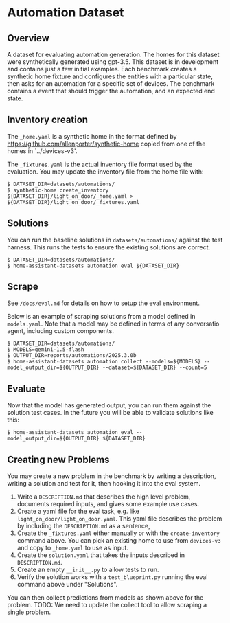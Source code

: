 # Automation Dataset

## Overview

A dataset for evaluating automation generation. The homes for this dataset were
synthetically generated using gpt-3.5. This dataset is in development and contains
just a few initial examples. Each benchmark creates a synthetic home fixture
and configures the entities with a particular state, then asks for an automation
for a specific set of devices. The benchmark contains a event that should
trigger the automation, and an expected end state.

## Inventory creation

The `_home.yaml` is a synthetic home in the format defined by https://github.com/allenporter/synthetic-home
copied from one of the homes in `../devices-v3'.

The `_fixtures.yaml` is the actual inventory file format used by the evaluation.
You may update the inventory file from the home file with:

```
$ DATASET_DIR=datasets/automations/
$ synthetic-home create_inventory ${DATASET_DIR}/light_on_door/_home.yaml > ${DATASET_DIR}/light_on_door/_fixtures.yaml
```

## Solutions

You can run the baseline solutions in `datasets/automations/` against the test
harness. This runs the tests to ensure the existing solutions are correct.

```
$ DATASET_DIR=datasets/automations/
$ home-assistant-datasets automation eval ${DATASET_DIR}
```

## Scrape

See `/docs/eval.md` for details on how to setup the eval environment.

Below is an example of scraping solutions from a model defined in `models.yaml`.
Note that a model may be defined in terms of any conversatio agent, including
custom components.

```
$ DATASET_DIR=datasets/automations/
$ MODELS=gemini-1.5-flash
$ OUTPUT_DIR=reports/automations/2025.3.0b
$ home-assistant-datasets automation collect --models=${MODELS} --model_output_dir=${OUTPUT_DIR} --dataset=${DATASET_DIR} --count=5
```

## Evaluate

Now that the model has generated output, you can run them against the solution
test cases. In the future you will be able to validate solutions like this:

```
$ home-assistant-datasets automation eval --model_output_dir=${OUTPUT_DIR} ${DATASET_DIR}
```

## Creating new Problems

You may create a new problem in the benchmark by writing a description, writing a solution
and test for it, then hooking it into the eval system.

1. Write a `DESCRIPTION.md` that describes the high level problem, documents required inputs,
   and gives some example use cases.
2. Create a yaml file for the eval task, e.g. like `light_on_door/light_on_door.yaml`. This yaml file describes the problem by including the `DESCRIPTION.md` as a sentence,
3. Create the `_fixtures.yaml` either manually or with the `create-inventory` command above. You can pick an existing home to use from `devices-v3` and copy to `_home.yaml` to use as input.
4. Create the `solution.yaml` that takes the inputs described in `DESCRIPTION.md`.
5. Create an empty `__init__.py` to allow tests to run.
6. Verify the solution works with a `test_blueprint.py` running the eval command above under "Solutions".

You can then collect predictions from models as shown above for the problem.
TODO: We need to update the collect tool to allow scraping a single problem.
